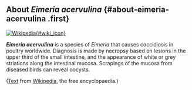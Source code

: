 About *Eimeria acervulina* {#about-eimeria-acervulina .first}
--------------------------

[![Wikipedia](/img/wikipedia_logo_v2_en.png){#wiki_icon}](http://en.wikipedia.org/wiki/Eimeria_acervulina)

***Eimeria acervulina*** is a species of *Eimeria* that causes
coccidiosis in poultry worldwide. Diagnosis is made by necropsy based on
lesions in the upper third of the small intestine, and the appearance of
white or grey striations along the intestinal mucosa. Scrapings of the
mucosa from diseased birds can reveal oocysts.

([Text](http://en.wikipedia.org/wiki/Eimeria_acervulina) from
[Wikipedia](http://en.wikipedia.org/), the free encyclopaedia.)

